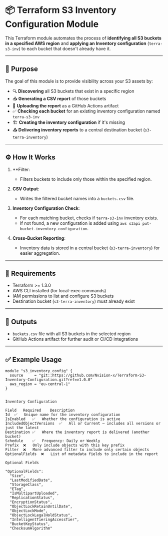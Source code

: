 # 📦 Terraform S3 Inventory Configuration Module

This Terraform module automates the process of **identifying all S3 buckets in a specified AWS region** and **applying an Inventory configuration** (`terra-s3-inv`) to each bucket that doesn't already have it.

---

## 🚀 Purpose

The goal of this module is to provide visibility across your S3 assets by:

- 🔍 **Discovering** all S3 buckets that exist in a specific region
- 📥 **Generating a CSV report** of those buckets
- 📂 **Uploading the report** as a GitHub Actions artifact
- ✅ **Checking each bucket** for an existing inventory configuration named `terra-s3-inv`
- 🏗️ **Creating the inventory configuration** if it's missing
- 📤 **Delivering inventory reports** to a central destination bucket (`s3-terra-inventory`)

---

## ⚙️ How It Works

1. **Filter:
   - Filters buckets to include only those within the specified region.

2. **CSV Output**:
   - Writes the filtered bucket names into a `buckets.csv` file.

3. **Inventory Configuration Check**:
   - For each matching bucket, checks if `terra-s3-inv` inventory exists.
   - If not found, a new configuration is added using `aws s3api put-bucket-inventory-configuration`.

4. **Cross-Bucket Reporting**:
   - Inventory data is stored in a central bucket (`s3-terra-inventory`) for easier aggregation.

---

## 📎 Requirements

- Terraform >= 1.3.0
- AWS CLI installed (for local-exec commands)
- IAM permissions to list and configure S3 buckets
- Destination bucket (`s3-terra-inventory`) must already exist

---

## 📁 Outputs

- `buckets.csv` file with all S3 buckets in the selected region
- GitHub Actions artifact for further audit or CI/CD integrations

---

## ✅ Example Usage

```hcl
module "s3_inventory_config" {
  source     = "git::https://github.com/Nvision-x/Terraform-S3-Inventory-Configuration.git?ref=v1.0.0"
  aws_region = "eu-central-1"
}


Inventory Configuration

Field	Required	Description
Id	✅	Unique name for the inventory configuration
IsEnabled	✅	Whether the configuration is active
IncludedObjectVersions	✅	All or Current — includes all versions or just the latest
Destination	✅	Where the inventory report is delivered (another bucket)
Schedule	✅	Frequency: Daily or Weekly
Prefix	❌	Only include objects with this key prefix
Filter	❌	More advanced filter to include only certain objects
OptionalFields	❌	List of metadata fields to include in the report

Optional Fields

"OptionalFields": 
  "Size",
  "LastModifiedDate",
  "StorageClass",
  "ETag",
  "IsMultipartUploaded",
  "ReplicationStatus",
  "EncryptionStatus",
  "ObjectLockRetainUntilDate",
  "ObjectLockMode",
  "ObjectLockLegalHoldStatus",
  "IntelligentTieringAccessTier",
  "BucketKeyStatus",
  "ChecksumAlgorithm"
